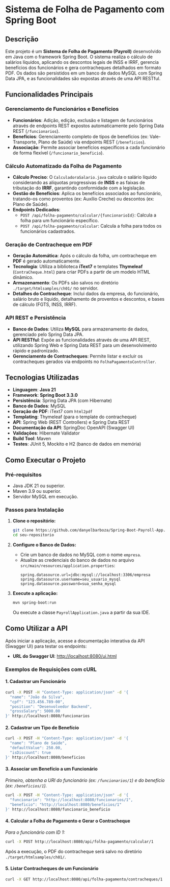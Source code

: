 # Sistema de Folha de Pagamento com Spring Boot

## Descrição

Este projeto é um **Sistema de Folha de Pagamento (Payroll)** desenvolvido em Java com o framework Spring Boot. O sistema realiza o cálculo de salários líquidos, aplicando os descontos legais de INSS e IRRF, gerencia benefícios dos funcionários e gera contracheques detalhados em formato PDF. Os dados são persistidos em um banco de dados MySQL com Spring Data JPA, e as funcionalidades são expostas através de uma API RESTful.

## Funcionalidades Principais

### Gerenciamento de Funcionários e Benefícios

  * **Funcionários**: Adição, edição, exclusão e listagem de funcionários através de endpoints REST expostos automaticamente pelo Spring Data REST (`/funcionarios`).
  * **Benefícios**: Gerenciamento completo de tipos de benefícios (ex: Vale-Transporte, Plano de Saúde) via endpoints REST (`/beneficios`).
  * **Associação**: Permite associar benefícios específicos a cada funcionário de forma flexível (`/funcionario_beneficio`).

### Cálculo Automatizado da Folha de Pagamento

  * **Cálculo Preciso**: O `CalculadoraSalario.java` calcula o salário líquido considerando as alíquotas progressivas de **INSS** e as faixas de tributação do **IRRF**, garantindo conformidade com a legislação.
  * **Gestão de Benefícios**: Aplica os benefícios associados ao funcionário, tratando-os como proventos (ex: Auxílio Creche) ou descontos (ex: Plano de Saúde).
  * **Endpoints Dedicados**:
      * `POST /api/folha-pagamento/calcular/{funcionarioId}`: Calcula a folha para um funcionário específico.
      * `POST /api/folha-pagamento/calcular`: Calcula a folha para todos os funcionários cadastrados.

### Geração de Contracheque em PDF

  * **Geração Automática**: Após o cálculo da folha, um contracheque em **PDF** é gerado automaticamente.
  * **Tecnologia**: Utiliza a biblioteca **iText7** e templates **Thymeleaf** (`ContraCheque.html`) para criar PDFs a partir de um modelo HTML dinâmico.
  * **Armazenamento**: Os PDFs são salvos no diretório `./target/htmlsamples/ch01/` no servidor.
  * **Detalhes do Contracheque**: Inclui dados da empresa, do funcionário, salário bruto e líquido, detalhamento de proventos e descontos, e bases de cálculo (FGTS, INSS, IRRF).

### API REST e Persistência

  * **Banco de Dados**: Utiliza **MySQL** para armazenamento de dados, gerenciado pelo Spring Data JPA.
  * **API RESTful**: Expõe as funcionalidades através de uma API REST, utilizando Spring Web e Spring Data REST para um desenvolvimento rápido e padronizado.
  * **Gerenciamento de Contracheques**: Permite listar e excluir os contracheques gerados via endpoints no `FolhaPagamentoController`.

## Tecnologias Utilizadas

  * **Linguagem**: **Java 21**
  * **Framework**: **Spring Boot 3.3.0**
  * **Persistência**: Spring Data JPA (com Hibernate)
  * **Banco de Dados**: MySQL
  * **Geração de PDF**: iText7 com `html2pdf`
  * **Templating**: Thymeleaf (para o template do contracheque)
  * **API**: Spring Web (REST Controllers) e Spring Data REST
  * **Documentação da API**: SpringDoc OpenAPI (Swagger UI)
  * **Validações**: Hibernate Validator
  * **Build Tool**: Maven
  * **Testes**: JUnit 5, Mockito e H2 (banco de dados em memória)

## Como Executar o Projeto

### Pré-requisitos

  * Java JDK 21 ou superior.
  * Maven 3.9 ou superior.
  * Servidor MySQL em execução.

### Passos para Instalação

1.  **Clone o repositório:**

    ```bash
    git clone https://github.com/danyelbarboza/Spring-Boot-Payroll-App.git
    cd seu-repositorio
    ```

2.  **Configure o Banco de Dados:**

      * Crie um banco de dados no MySQL com o nome `empresa`.
      * Atualize as credenciais do banco de dados no arquivo `src/main/resources/application.properties`:
        ```properties
        spring.datasource.url=jdbc:mysql://localhost:3306/empresa
        spring.datasource.username=seu_usuario_mysql
        spring.datasource.password=sua_senha_mysql
        ```

3.  **Execute a aplicação:**

    ```bash
    mvn spring-boot:run
    ```

    Ou execute a classe `PayrollApplication.java` a partir da sua IDE.

## Como Utilizar a API

Após iniciar a aplicação, acesse a documentação interativa da API (Swagger UI) para testar os endpoints:

  * **URL do Swagger UI**: [http://localhost:8080/ui.html](http://localhost:8080/ui.html)

### Exemplos de Requisições com cURL

#### 1\. Cadastrar um Funcionário

```bash
curl -X POST -H "Content-Type: application/json" -d '{
  "name": "João da Silva",
  "cpf": "123.456.789-00",
  "position": "Desenvolvedor Backend",
  "grossSalary": 5000.00
}' http://localhost:8080/funcionarios
```

#### 2\. Cadastrar um Tipo de Benefício

```bash
curl -X POST -H "Content-Type: application/json" -d '{
  "name": "Plano de Saúde",
  "defaultValue": 250.00,
  "isDiscount": true
}' http://localhost:8080/beneficios
```

#### 3\. Associar um Benefício a um Funcionário

*Primeiro, obtenha a URI do funcionário (ex: `/funcionarios/1`) e do benefício (ex: `/beneficios/1`).*

```bash
curl -X POST -H "Content-Type: application/json" -d '{
  "funcionario": "http://localhost:8080/funcionarios/1",
  "beneficio": "http://localhost:8080/beneficios/1"
}' http://localhost:8080/funcionario_beneficio
```

#### 4\. Calcular a Folha de Pagamento e Gerar o Contracheque

*Para o funcionário com ID 1:*

```bash
curl -X POST http://localhost:8080/api/folha-pagamento/calcular/1
```

Após a execução, o PDF do contracheque será salvo no diretório `./target/htmlsamples/ch01/`.

#### 5\. Listar Contracheques de um Funcionário

```bash
curl -X GET http://localhost:8080/api/folha-pagamento/contracheques/1
```